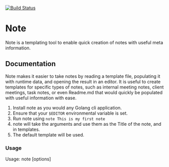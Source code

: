 [![Build Status](https://travis-ci.com/UkiahSmith/note.svg?branch=master)](https://travis-ci.com/UkiahSmith/note)

# Note

Note is a templating tool to enable quick creation of notes with useful meta information.

## Documentation

Note makes it easier to take notes by reading a template file, populating it with runtime data, and opening the result in an editor. It is useful to create templates for specific types of notes, such as internal meeting notes, client meetings, task notes, or even Readme.md that would quickly be populated with useful information with ease.

1. Install note as you would any Golang cli application.
2. Ensure that your `$EDITOR` environmental variable is set.
3. Run note using `note This is my first note`
4. note will take the arguments and use them as the Title of the note, and in templates.
5. The default template will be used. 

### Usage

Usage:
        note [options] <Title of note>

Options:

  -t, --template string   The file to use as a template
      --title string      Use this to pre-populate the title variable in a template.
      --slug string       Use this to pre-populate the slug variable.
      --content string    Use this to pre-populate the content variable in a template.
      --date string       Use this to pre-populate the date variable in a template.

Note:
        The title flag _or_ title arguments is required.

        The date flag must be in one of these formats
                2006-01-02T15:04:05Z07:00
                2006-01-02 15:04:05
                2006-01-02


### Default template

```
+++
title = "{{ .Title }}"
created_at = "{{ dateFormat "2006-01-02T15:04:05Z07:00" .Date }}"
modified_at = "{{ dateFormat "2006-01-02T15:04:05Z07:00" .Date }}"
+++

{{ .Content }}
```

### Creating your own template

It is simple enough to create your own template. 

1. Create a text file, and use any of the available template values
2. Run `note -t mytemplate.txt` 

#### Available template values

`.Title` is the title of the note, either from the arguments, or input from the `--title` flag.
`.TitleSlug` is the title normalized to a URL safe slug. 
`.Date` is a Go time.Time data type.
`.Content` is any content passed to note by using the `--content` flag.


#### Available template functions

There are functions available in a template to help transform data.

`dateFormat` is a function that takes a format string, a time.Time data type, and outputs the date as the format string.

```
{{ dateFormat "2006-01-02T15:04:05Z07:00" .Date }}

{{ dateFormat "2006-01-02" .Date }}

{{ dateFormat "Mon Jan 2 15:04:05 -0700 MST 2006" .Date }}
```

See the [Golang time.Format documentation](https://golang.org/pkg/time/#Time.Format) for details on the specifics of the format string.
